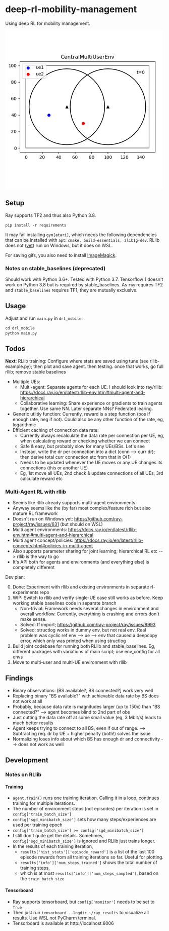 # deep-rl-mobility-management

Using deep RL for mobility management.

![example](docs/gifs/v03.gif)

## Setup

Ray supports TF2 and thus also Python 3.8.

```
pip install -r requirements
```

It may fail installing `gym[atari]`, which needs the following dependencies that can be installed with `apt`:
`cmake, build-essentials, zlib1g-dev`. 
RLlib does not ([yet](https://github.com/ray-project/ray/issues/631)) run on Windows, but it does on WSL.

For saving gifs, you also need to install [ImageMagick](https://imagemagick.org/index.php).

### Notes on stable_baselines (deprecated)

Should work with Python 3.6+. Tested with Python 3.7. 
Tensorflow 1 doesn't work on Python 3.8 but is required by stable_baselines.
As `ray` requires TF2 and `stable_baselines` requires TF1, they are mutually exclusive.


## Usage

Adjust and run `main.py` in `drl_mobile`:

```
cd drl_mobile
python main.py
```

## Todos

**Next**: RLlib training: Configure where stats are saved using tune (see rllib-example.py); then plot and save agent. then testing. once that works, go full rllib; remove stable baselines

* Multiple UEs: 
    * Multi-agent: Separate agents for each UE. I should look into ray/rllib: https://docs.ray.io/en/latest/rllib-env.html#multi-agent-and-hierarchical
    * Collaborative learning: Share experience or gradients to train agents together. Use same NN. Later separate NNs? Federated learing.
* Generic utlitiy function: Currently, reward is a step function (pos if enough rate, neg if not). Could also be any other function of the rate, eg, logarithmic
* Efficient caching of connection data rate:
    * Currently always recalculate the data rate per connection per UE, eg, when calculating reward or checking whether we can connect
    * Safe & easy, but probably slow for many UEs/BSs. Let's see
    * Instead, write the dr per connection into a dict (conn --> curr dr); then derive total curr connection etc from that in O(1)
    * Needs to be updated whenever the UE moves or any UE changes its connections (this or another UE)
    * Eg, 1st move all UEs, 2nd check & update connections of all UEs, 3rd calculate reward etc

### Multi-Agent RL with rllib

* Seems like rllib already supports multi-agent environments
* Anyway seems like the (by far) most complex/feature rich but also mature RL framework
* Doesn't run on Windows yet: https://github.com/ray-project/ray/issues/631 (but should on WSL)
* Multi agent environments: https://docs.ray.io/en/latest/rllib-env.html#multi-agent-and-hierarchical
* Multi agent concept/policies: https://docs.ray.io/en/latest/rllib-concepts.html#policies-in-multi-agent
* Also supports parameter sharing for joint learning; hierarchical RL etc --> rllib is the way to go
* It's API both for agents and environments (and everything else) is completely different

Dev plan:

0. Done: Experiment with rllib and existing environments in separate rl-experiments repo
1. WIP: Switch to rllib and verify single-UE case still works as before. Keep working stable baselines code in separate branch
    * Non-trivial: Framework needs several changes in environment and overall workflow. Currently, everything is crashing and errors don't make sense.
    * Solved: tf import; https://github.com/ray-project/ray/issues/8993
    * Solved: structlog works in dummy env, but not real env. Real problem was cyclic ref env --> ue --> env that caused a deepcopy error, which only was printed when using structlog
2. Build joint codebase for running both RLlib and stable_baselines. Eg, different packages with variations of main script; use env_config for all envs
2. Move to multi-user and multi-UE environment with rllib

## Findings

* Binary observations: [BS available?, BS connected?] work very well
* Replacing binary "BS available?" with achievable data rate by BS does not work at all
* Probably, because data rate is magnitudes larger (up to 150x) than "BS connected?" --> agent becomes blind to 2nd part of obs
* Just cutting the data rate off at some small value (eg, 3 Mbit/s) leads to much better results
* Agent keeps trying to connect to all BS, even if out of range. --> Subtracting req. dr by UE + higher penalty (both!) solves the issue
* Normalizing loses info about which BS has enough dr and connectivity --> does not work as well

## Development

### Notes on RLlib

#### Training

* `agent.train()` runs one training iteration. Calling it in a loop, continues training for multiple iterations.
* The number of environment steps (not episodes) per iteration is set in `config['train_batch_size']`
* `config['sgd_minibatch_size']` sets how many steps/experiences are used per training epoch
* `config['train_batch_size'] >= config['sgd_minibatch_size']`
* I still don't quite get the details. Sometimes, `config['sgd_minibatch_size']` is ignored and RLlib just trains longer.
* In the results of each training iteration, 
    * `results['hist_stats']['episode_reward']` is a list of the last 100 episode rewards from all training iterations so far. Useful for plotting.
    * `results['info']['num_steps_trained']` shows the total number of training steps, 
    * which is at most `results['info']['num_steps_sampled']`, based on the `train_batch_size`

#### Tensorboard

* Ray supports tensorboard, but `config['monitor']` needs to be set to `True`
* Then just run `tensorboard --logdir ~/ray_results` to visualize all results. Use WSL not PyCharm terminal.
* Tensorboard is available at http://localhost:6006
